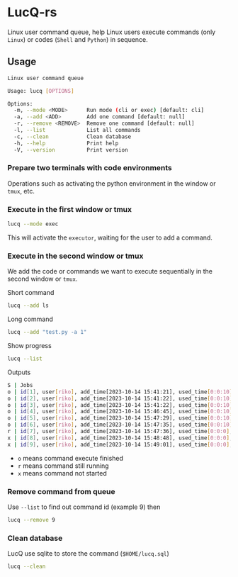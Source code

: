 # LucQ-rs

Linux user command queue, help Linux users execute commands (only `Linux`) or codes (`Shell` and `Python`) in sequence.

## Usage

```bash
Linux user command queue

Usage: lucq [OPTIONS]

Options:
  -m, --mode <MODE>      Run mode (cli or exec) [default: cli]
  -a, --add <ADD>        Add one command [default: null]
  -r, --remove <REMOVE>  Remove one command [default: null]
  -l, --list             List all commands
  -c, --clean            Clean database
  -h, --help             Print help
  -V, --version          Print version
```

### Prepare two terminals with code environments

Operations such as activating the python environment in the window or `tmux`, etc.

### Execute in the first window or tmux

```bash
lucq --mode exec
```

This will activate the `executor`, waiting for the user to add a command.

### Execute in the second window or tmux

We add the code or commands we want to execute sequentially in the second window or `tmux`.

Short command

```bash
lucq --add ls
```

Long command

```bash
lucq --add "test.py -a 1"
```

Show progress

```bash
lucq --list
```

Outputs

```bash
S | Jobs
o | id[1], user[riko], add_time[2023-10-14 15:41:21], used_time[0:0:10], command[test.py]
o | id[2], user[riko], add_time[2023-10-14 15:41:22], used_time[0:0:10], command[test.py]
o | id[3], user[riko], add_time[2023-10-14 15:41:22], used_time[0:0:10], command[test.py]
o | id[4], user[riko], add_time[2023-10-14 15:46:45], used_time[0:0:10], command[test.py -a 1]
o | id[5], user[riko], add_time[2023-10-14 15:47:29], used_time[0:0:10], command[test.py -a 1]
o | id[6], user[riko], add_time[2023-10-14 15:47:35], used_time[0:0:10], command[test.py -a 1]
r | id[7], user[riko], add_time[2023-10-14 15:47:36], used_time[0:0:0], command[test.py -a 1]
x | id[8], user[riko], add_time[2023-10-14 15:48:48], used_time[0:0:0], command[test.py -a 1]
x | id[9], user[riko], add_time[2023-10-14 15:49:01], used_time[0:0:0], command[test.py -a 1]
```

- `o` means command execute finished
- `r` means command still running
- `x` means command not started

### Remove command from queue

Use `--list` to find out command id (example 9) then

```bash
lucq --remove 9
```

### Clean database

LucQ use sqlite to store the command (`$HOME/lucq.sql`)

```bash
lucq --clean
```